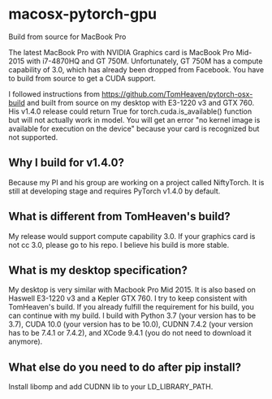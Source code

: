 # macosx-pytorch-gpu
Build from source for MacBook Pro

The latest MacBook Pro with NVIDIA Graphics card is MacBook Pro Mid-2015 with i7-4870HQ and GT 750M.
Unfortunately, GT 750M has a compute capability of 3.0, which has already been dropped from Facebook.
You have to build from source to get a CUDA support.

I followed instructions from https://github.com/TomHeaven/pytorch-osx-build and built from source on my desktop with E3-1220 v3 and GTX 760.
His v1.4.0 release could return True for torch.cuda.is_available() function but will not actually work in model.
You will get an error "no kernel image is available for execution on the device" because your card is recognized but not supported.

## Why I build for v1.4.0?
Because my PI and his group are working on a project called NiftyTorch. It is still at developing stage and requires PyTorch v1.4.0 by default.

## What is different from TomHeaven's build?
My release would support compute capability 3.0. If your graphics card is not cc 3.0, please go to his repo. I believe his build is more stable.

## What is my desktop specification?
My desktop is very similar with Macbook Pro Mid 2015.
It is also based on Haswell E3-1220 v3 and a Kepler GTX 760.
I try to keep consistent with TomHeaven's build. If you already fulfill the requirement for his build, you can continue with my build.
I build with Python 3.7 (your version has to be 3.7), CUDA 10.0 (your version has to be 10.0), CUDNN 7.4.2 (your version has to be 7.4.1 or 7.4.2), and XCode 9.4.1 (you do not need to download it anymore).

## What else do you need to do after pip install?
Install libomp and add CUDNN lib to your LD_LIBRARY_PATH.
